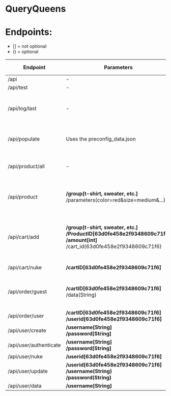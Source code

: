 # QueryQueens

# Endpoints:
 
+ [] = not optional
+ () = optional

| Endpoint               | Parameters                                                                                                                             | Return type | Function                                                          |
|------------------------|----------------------------------------------------------------------------------------------------------------------------------------|-------------|-------------------------------------------------------------------|
| /api                   | -                                                                                                                                      | String      | testing                                                           |
| /api/test              | -                                                                                                                                      | String      | testing                                                           |
| /api/log/last          | -                                                                                                                                      | json        | Returns the timestamp of the last POST call                       |
| /api/populate          | Uses the preconfig_data.json                                                                                                           | String      | Filling the database with test data                               |
| /api/product/all       | -                                                                                                                                      | json        | Returns the entire Product catalog                                |
| /api/product           | **/group[t-shirt, sweater, etc.]** <br/>/parameters(color=red&size=medium&...)                                                         | json        | Returns all products fitting the given parameters                 |
| /api/cart/add          | **/group[t-shirt, sweater, etc.] <br/>/ProductID[63d0fe458e2f9348609c71f4] <br/>/amount[int]** <br/>/cart_id(63d0fe458e2f9348609c71f6) | String      | Adds a Product to a cart. If no ID is provided  creates a new one |
| /api/cart/nuke         | **/cartID[63d0fe458e2f9348609c71f6]**                                                                                                  | String      | Deletes a cart                                                    |
| /api/order/guest       | **/cartID[63d0fe458e2f9348609c71f6]** <br/>/data(String)                                                                               | String      | Creates an order from an existing cart as a guest user            |
| /api/order/user        | **/cartID[63d0fe458e2f9348609c71f6] <br/>/userid[63d0fe458e2f9348609c71f6]**                                                           | test        | testing                                                           |
| /api/user/create       | **/username[String] <br/>/password[String]**                                                                                           | test        | testing                                                           |
| /api/user/authenticate | **/username[String] <br/>/password[String]**                                                                                           | test        | testing                                                           |
| /api/user/nuke         | **/userid[63d0fe458e2f9348609c71f6]**                                                                                                  | test        | testing                                                           |
| /api/user/update       | **/userid[63d0fe458e2f9348609c71f6] <br/>/username(String) <br/>/password(String)**                                                    | test        | testing                                                           |
| /api/user/data         | **/username[String]**                                                                                                                  | test        | testing                                                           |